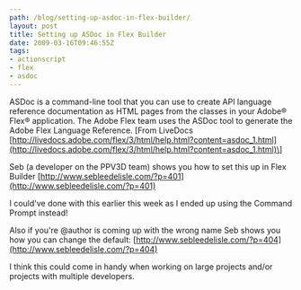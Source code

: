 ```yaml
---
path: /blog/setting-up-asdoc-in-flex-builder/
layout: post
title: Setting up ASDoc in Flex Builder
date: 2009-03-16T09:46:55Z
tags:
- actionscript
- flex
- asdoc
---
```


ASDoc is a command-line tool that you can use to create API language reference documentation as HTML pages from the classes in your Adobe® Flex® application. The Adobe Flex team uses the ASDoc tool to generate the Adobe Flex Language Reference. \[From LiveDocs [http://livedocs.adobe.com/flex/3/html/help.html?content=asdoc_1.html](http://livedocs.adobe.com/flex/3/html/help.html?content=asdoc_1.html)\]

Seb (a developer on the PPV3D team) shows you how to set this up in Flex Builder [http://www.sebleedelisle.com/?p=401](http://www.sebleedelisle.com/?p=401)

I could've done with this earlier this week as I ended up using the Command Prompt instead!

Also if you're @author is coming up with the wrong name Seb shows you how you can change the default: [http://www.sebleedelisle.com/?p=404](http://www.sebleedelisle.com/?p=404)

I think this could come in handy when working on large projects and/or projects with multiple developers.